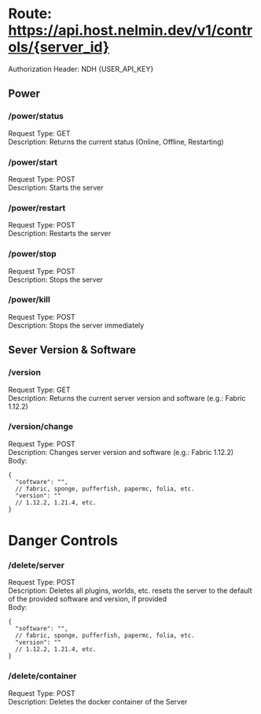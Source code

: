 # Route: https://api.host.nelmin.dev/v1/controls/{server_id}

Authorization Header: NDH {USER_API_KEY}

## Power

### /power/status

Request Type: GET <br/>
Description: Returns the current status (Online, Offline, Restarting) <br/>

### /power/start

Request Type: POST <br/>
Description: Starts the server <br/>

### /power/restart

Request Type: POST <br/>
Description: Restarts the server <br/>

### /power/stop

Request Type: POST <br/>
Description: Stops the server <br/>

### /power/kill

Request Type: POST <br/>
Description: Stops the server immediately <br/>

## Sever Version & Software

### /version

Request Type: GET <br/>
Description: Returns the current server version and software (e.g.: Fabric 1.12.2) <br/>

### /version/change

Request Type: POST <br/>
Description: Changes server version and software (e.g.: Fabric 1.12.2) <br/>
Body: <br/>

```json5
{
  "software": "",
  // fabric, sponge, pufferfish, papermc, folia, etc.
  "version": ""
  // 1.12.2, 1.21.4, etc.
}
```

# Danger Controls

### /delete/server

Request Type: POST <br/>
Description: Deletes all plugins, worlds, etc. resets the server to the default of the provided software and version, if
provided <br/>
Body: <br/>

```json5
{
  "software": "",
  // fabric, sponge, pufferfish, papermc, folia, etc.
  "version": ""
  // 1.12.2, 1.21.4, etc.
}
```

### /delete/container

Request Type: POST <br/>
Description: Deletes the docker container of the Server <br/>
